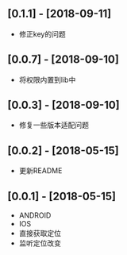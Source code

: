 ## [0.1.1] - [2018-09-11]
 * 修正key的问题

## [0.0.7] - [2018-09-10]
 * 将权限内置到lib中


## [0.0.3] - [2018-09-10]
 * 修复一些版本适配问题


## [0.0.2] - [2018-05-15]
 * 更新README


## [0.0.1] - [2018-05-15]
 * ANDROID
 * IOS
 * 直接获取定位
 * 监听定位改变
